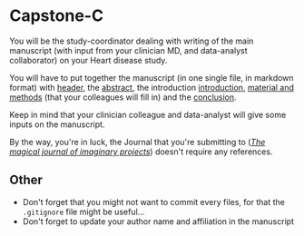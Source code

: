# Capstone-C

You will be the study-coordinator dealing with writing of the main manuscript (with input from your clinician MD, and data-analyst collaborator) on your Heart disease study.

You will have to put together the manuscript (in one single file, in markdown format) with [header](header.md), the [abstract](abstract.md), the introduction [introduction](introduction.md), [material and methods](material_and_methods.md) (that your colleagues will fill in) and the [conclusion](conclusion.md).

Keep in mind that your clinician colleague  and data-analyst will give some inputs on the manuscript.

By the way, you're in luck, the Journal that you're submitting to ([*The magical journal of imaginary projects*](https://www.rickrolled.com/get-rolled)) doesn't require any references.

## Other
- Don't forget that you might not want to commit every files, for that the `.gitignore` file might be useful...
- Don't forget to update your author name and affiliation in the manuscript